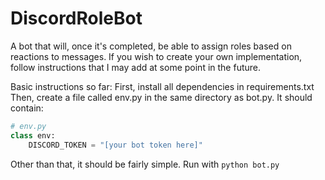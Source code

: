 # DiscordRoleBot

A bot that will, once it's completed, be able to assign roles based on reactions to messages. If you wish to create your own implementation, follow instructions that I may add at some point in the future.

Basic instructions so far:
First, install all dependencies in requirements.txt
Then, create a file called env.py in the same directory as bot.py. It should contain:
```python
# env.py
class env:
    DISCORD_TOKEN = "[your bot token here]"
```
Other than that, it should be fairly simple. Run with `python bot.py`
